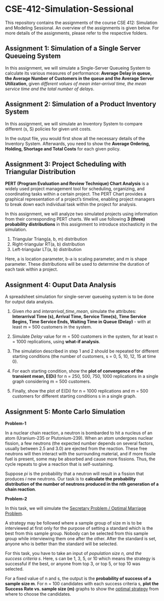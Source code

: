 # CSE-412-Simulation-Sessional

This repository contains the assignments of the course CSE 412: Simulation and Modeling Sessional. An overview of the assignments is given below. For more details of the assignments, please refer to the respective folders.

## Assignment 1: Simulation of a Single Server Queueing System

In this assignment, we will simulate a Single-Server Queueing System to calculate its various measures of performance: **Average Delay in queue, the Average Number of Customers in the queue and the Average Server Utilization**, given *different values of mean inter-arrival time, the mean service time and the total number of delays*. 

## Assignment 2: Simulation of a Product Inventory System

In this assignment, we will simulate an Inventory System to compare different (s, S) policies for given unit costs. 

In the output file, you would first show all the necessary details of the Inventory System. Afterwards, you need to show the **Average Ordering, Holding, Shortage and Total Costs** for each given policy.

## Assignment 3: Project Scheduling with Triangular Distribution

**PERT (Program Evaluation and Review Technique) Chart Analysis** is a widely used project management tool for scheduling, organizing, and coordinating tasks within a certain project. The PERT Chart provides a graphical representation of a project’s timeline, enabling project managers to break down each individual task within the project for analysis.

In this assignment, we will analyze two simulated projects using information from their corresponding PERT charts. We will use following **3 (three) probability distributions** in this assignment to introduce stochasticity in the simulation.

1. Triangular Triang(a, b, m) distribution
2. Right-triangular RT(a, b) distribution
3. Left-triangular LT(a, b) distribution

Here, a is location parameter, b-a is scaling parameter, and m is shape parameter. These distributions will be used to determine the duration of each task within a project.


## Assignment 4: Ouput Data Analysis

A spreadsheet simulation for single-server queueing system is to be done for output data analysis.

1. Given *rho* and *interarrival_time_mean*, simulate the attributes: **Interarrival Time (s), Arrival Time, Service Time(s), Time Service Begins, Time Service Ends, Waiting Time in Queue (Delay)** - with at least m = 500 customers in the system.

2. Simulate *Delay* value for m = 500 customers in the system, for at least n = 1000 replications, using **what-if analysis**.

3. The simulation described in step 1 and 2 should be repeated for different starting conditions (the number of customers, s = 0, 5, 10, 12, 15 at time 0).

4. For each starting condition, show the **plot of convergence of the transient mean, E(Di)** for n = 250, 500, 750, 1000 replications in a single graph considering m = 500 customers.

5. Finally, show the plot of E(Di) for n = 1000 replications and m = 500 customers for different starting conditions s in a single graph.

## Assignment 5: Monte Carlo Simulation

**Problem-1**

In a nuclear chain reaction, a neutron is bombarded to hit a nucleus of an atom (Uranium-235 or Plutonium-239). When an atom undergoes nuclear fission, a few neutrons (the expected number depends on several factors, usually between 2.5 and 3.0) are ejected from the reaction. These free neutrons will then interact with the surrounding material, and if more fissile fuel is present, some may be absorbed and cause more fissions. Thus, the cycle repeats to give a reaction that is self-sustaining.

Suppose *pi* is the probability that a neutron will result in a fission that produces *i* new
neutrons. Our task is to **calculate the probability distribution of the number of neutrons produced in the nth generation of a chain reaction**.

**Problem-2**

In this task, we will simulate the [Secretary Problem / Optimal Marriage Problem](https://www.npr.org/sections/krulwich/2014/05/15/312537965/how-to-marry-the-right-girl-a-mathematical-solution).

A strategy may be followed where a sample group of size m is to be interviewed at first only for the purpose of setting a standard which is the best from this sample group. Nobody can be selected from this sample group while interviewing them one after the other. After the standard is set, anyone who is better than the standard will be selected. 

For this task, you have to take an input of *population size n, and the success criteria s*. Here, s can be 1, 3, 5, or 10 which means the strategy is successful if the best, or anyone from top 3, or top 5, or top 10 was selected.

For a fixed value of n and s, the output is the **probability of success of a sample size m**. For n = 100 candidates with each success criteria s, **plot the Success Rate vs. sample size (m)** graphs to show the [optimal strategy](https://surajregmi.medium.com/what-is-secretary-problem-problem-definition-its-mathematics-and-real-life-scenarios-b4a2f2df912c) from where to choose the candidates.